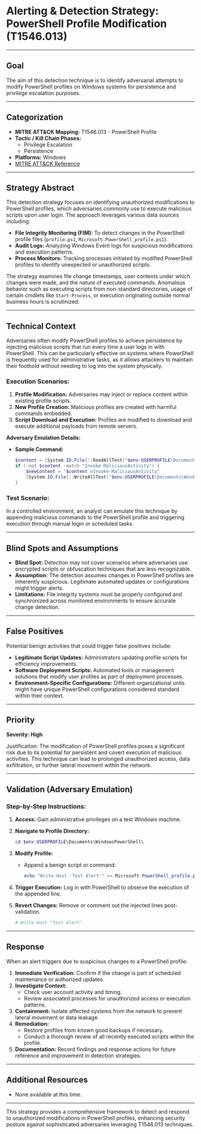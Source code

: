 # Alerting & Detection Strategy: PowerShell Profile Modification (T1546.013)

---

## Goal
The aim of this detection technique is to identify adversarial attempts to modify PowerShell profiles on Windows systems for persistence and privilege escalation purposes.

---

## Categorization

- **MITRE ATT&CK Mapping:** T1546.013 - PowerShell Profile
- **Tactic / Kill Chain Phases:**
  - Privilege Escalation
  - Persistence
- **Platforms:** Windows
- [MITRE ATT&CK Reference](https://attack.mitre.org/techniques/T1546/013)

---

## Strategy Abstract

This detection strategy focuses on identifying unauthorized modifications to PowerShell profiles, which adversaries commonly use to execute malicious scripts upon user login. The approach leverages various data sources including:

- **File Integrity Monitoring (FIM):** To detect changes in the PowerShell profile files (`profile.ps1`, `Microsoft.PowerShell_profile.ps1`).
- **Audit Logs:** Analyzing Windows Event logs for suspicious modifications and execution patterns.
- **Process Monitors:** Tracking processes initiated by modified PowerShell profiles to identify unexpected or unauthorized scripts.

The strategy examines file change timestamps, user contexts under which changes were made, and the nature of executed commands. Anomalous behavior such as executing scripts from non-standard directories, usage of certain cmdlets like `Start-Process`, or execution originating outside normal business hours is scrutinized.

---

## Technical Context

Adversaries often modify PowerShell profiles to achieve persistence by injecting malicious scripts that run every time a user logs in with PowerShell. This can be particularly effective on systems where PowerShell is frequently used for administrative tasks, as it allows attackers to maintain their foothold without needing to log into the system physically.

### Execution Scenarios:

1. **Profile Modification:** Adversaries may inject or replace content within existing profile scripts.
2. **New Profile Creation:** Malicious profiles are created with harmful commands embedded.
3. **Script Download and Execution:** Profiles are modified to download and execute additional payloads from remote servers.

**Adversary Emulation Details:**

- **Sample Command:**
  ```powershell
  $content = [System.IO.File]::ReadAllText("$env:USERPROFILE\Documents\WindowsPowerShell\Microsoft.PowerShell_profile.ps1")
  if (-not $content -match "Invoke-MaliciousActivity") {
      $newContent = "$content`nInvoke-MaliciousActivity"
      [System.IO.File]::WriteAllText("$env:USERPROFILE\Documents\WindowsPowerShell\Microsoft.PowerShell_profile.ps1", $newContent)
  }
  ```

### Test Scenario:
In a controlled environment, an analyst can emulate this technique by appending malicious commands to the PowerShell profile and triggering execution through manual login or scheduled tasks.

---

## Blind Spots and Assumptions

- **Blind Spot:** Detection may not cover scenarios where adversaries use encrypted scripts or obfuscation techniques that are less recognizable.
- **Assumption:** The detection assumes changes in PowerShell profiles are inherently suspicious. Legitimate automated updates or configurations might trigger alerts.
- **Limitations:** File integrity systems must be properly configured and synchronized across monitored environments to ensure accurate change detection.

---

## False Positives

Potential benign activities that could trigger false positives include:

- **Legitimate Script Updates:** Administrators updating profile scripts for efficiency improvements.
- **Software Deployment Scripts:** Automated tools or management solutions that modify user profiles as part of deployment processes.
- **Environment-Specific Configurations:** Different organizational units might have unique PowerShell configurations considered standard within their context.

---

## Priority

**Severity: High**

Justification:
The modification of PowerShell profiles poses a significant risk due to its potential for persistent and covert execution of malicious activities. This technique can lead to prolonged unauthorized access, data exfiltration, or further lateral movement within the network.

---

## Validation (Adversary Emulation)

### Step-by-Step Instructions:

1. **Access:** Gain administrative privileges on a test Windows machine.
2. **Navigate to Profile Directory:**
   ```powershell
   cd $env:USERPROFILE\Documents\WindowsPowerShell\
   ```
3. **Modify Profile:**
   - Append a benign script or command:
     ```powershell
     echo "Write-Host 'Test Alert'" >> Microsoft.PowerShell_profile.ps1
     ```

4. **Trigger Execution:** Log in with PowerShell to observe the execution of the appended line.

5. **Revert Changes:** Remove or comment out the injected lines post-validation.
   ```powershell
   # Write-Host "Test Alert"
   ```

---

## Response

When an alert triggers due to suspicious changes to a PowerShell profile:

1. **Immediate Verification:** Confirm if the change is part of scheduled maintenance or authorized updates.
2. **Investigate Context:**
   - Check user account activity and timing.
   - Review associated processes for unauthorized access or execution patterns.
3. **Containment:** Isolate affected systems from the network to prevent lateral movement or data leakage.
4. **Remediation:**
   - Restore profiles from known good backups if necessary.
   - Conduct a thorough review of all recently executed scripts within the profile.
5. **Documentation:** Record findings and response actions for future reference and improvement in detection strategies.

---

## Additional Resources

- None available at this time.

---

This strategy provides a comprehensive framework to detect and respond to unauthorized modifications in PowerShell profiles, enhancing security posture against sophisticated adversaries leveraging T1546.013 techniques.